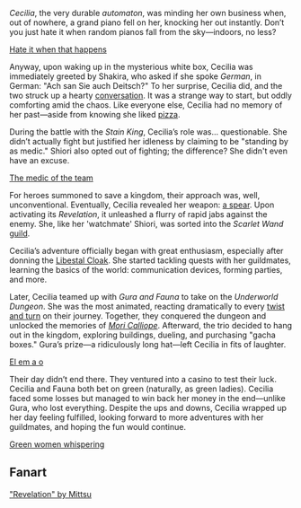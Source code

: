 <!-- title: Cecilia Immergreen -->
<!-- status: Alive -->

_Cecilia_, the very durable _automaton_, was minding her own business when, out of nowhere, a grand piano fell on her, knocking her out instantly. Don’t you just hate it when random pianos fall from the sky—indoors, no less?

[Hate it when that happens](#embed:https://www.youtube.com/live/SAdndMvNK98?feature=shared&t=435)

Anyway, upon waking up in the mysterious white box, Cecilia was immediately greeted by Shakira, who asked if she spoke _German_, in German: "Ach san Sie auch Deitsch?" To her surprise, Cecilia did, and the two struck up a hearty [conversation](https://www.youtube.com/live/SAdndMvNK98?feature=shared&t=781). It was a strange way to start, but oddly comforting amid the chaos. Like everyone else, Cecilia had no memory of her past—aside from knowing she liked [pizza](https://www.youtube.com/live/SAdndMvNK98?feature=shared&t=1090).

During the battle with the _Stain King_, Cecilia’s role was... questionable. She didn’t actually fight but justified her idleness by claiming to be "standing by as medic." Shiori also opted out of fighting; the difference? She didn't even have an excuse.

[The medic of the team](#embed:https://www.youtube.com/live/SAdndMvNK98?t=2950)

For heroes summoned to save a kingdom, their approach was, well, unconventional. Eventually, Cecilia revealed her weapon: [a spear](https://www.youtube.com/live/SAdndMvNK98?feature=shared&t=3060). Upon activating its _Revelation_, it unleashed a flurry of rapid jabs against the enemy. She, like her 'watchmate' Shiori, was sorted into the _Scarlet Wand_ [guild](https://www.youtube.com/live/KSaC99K4IF8?feature=shared&t=3347).

Cecilia’s adventure officially began with great enthusiasm, especially after donning the [Libestal Cloak](https://www.youtube.com/live/SAdndMvNK98?feature=shared&t=3483). She started tackling quests with her guildmates, learning the basics of the world: communication devices, forming parties, and more.

Later, Cecilia teamed up with _Gura and Fauna_ to take on the _Underworld Dungeon_. She was the most animated, reacting dramatically to every [twist and turn](https://www.youtube.com/live/SAdndMvNK98?feature=shared&t=8277) on their journey. Together, they conquered the dungeon and unlocked the memories of _[Mori Calliope](https://www.youtube.com/live/SAdndMvNK98?feature=shared&t=9328)_. Afterward, the trio decided to hang out in the kingdom, exploring buildings, dueling, and purchasing "gacha boxes." Gura’s prize—a ridiculously long hat—left Cecilia in fits of laughter.

[El em a o](#embed:https://www.youtube.com/live/SAdndMvNK98?feature=shared&t=10126)

Their day didn’t end there. They ventured into a casino to test their luck. Cecilia and Fauna both bet on green (naturally, as green ladies). Cecilia faced some losses but managed to win back her money in the end—unlike Gura, who lost everything. Despite the ups and downs, Cecilia wrapped up her day feeling fulfilled, looking forward to more adventures with her guildmates, and hoping the fun would continue.

[Green women whispering](#embed:https://www.youtube.com/live/SAdndMvNK98?t=12161)

## Fanart

["Revelation" by Mittsu](https://x.com/MittsumiA/status/1902371897985397070)
